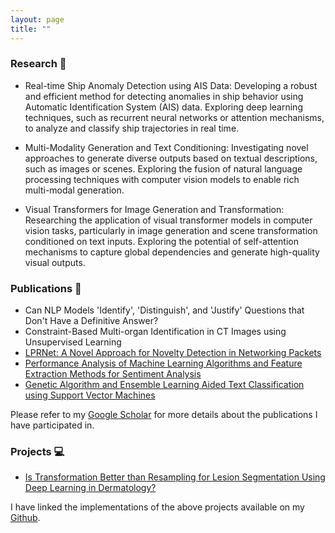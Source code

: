 ```yaml
---
layout: page
title: ""
---
```


### Research 🔎
* Real-time Ship Anomaly Detection using AIS Data: Developing a robust and efficient method for detecting anomalies in ship behavior using Automatic Identification System (AIS) data. Exploring deep learning techniques, such as recurrent neural networks or attention mechanisms, to analyze and classify ship trajectories in real time.

* Multi-Modality Generation and Text Conditioning: Investigating novel approaches to generate diverse outputs based on textual descriptions, such as images or scenes. Exploring the fusion of natural language processing techniques with computer vision models to enable rich multi-modal generation.

* Visual Transformers for Image Generation and Transformation: Researching the application of visual transformer models in computer vision tasks, particularly in image generation and scene transformation conditioned on text inputs. Exploring the potential of self-attention mechanisms to capture global dependencies and generate high-quality visual outputs.

### Publications 📝
* Can NLP Models 'Identify', 'Distinguish', and 'Justify' Questions that Don't Have a Definitive Answer?
* Constraint-Based Multi-organ Identification in CT Images using Unsupervised Learning
* [LPRNet: A Novel Approach for Novelty Detection in Networking Packets](https://thesai.org/Publications/ViewPaper?Volume=13&Issue=2&Code=IJACSA&SerialNo=13)
* [Performance Analysis of Machine Learning Algorithms and Feature Extraction Methods for Sentiment Analysis](https://ieeexplore.ieee.org/document/9633882)
* [Genetic Algorithm and Ensemble Learning Aided Text Classification using Support Vector Machines](https://thesai.org/Downloads/Volume12No8/Paper_30-Genetic_Algorithm_and_Ensemble_Learning_Aided.pdf)

Please refer to my [Google Scholar](https://scholar.google.com/citations?user=Zba5g9wAAAAJ&hl=en&authuser=1) for more details about the publications I have participated in. 


### Projects 💻
- [Is Transformation Better than Resampling for Lesion Segmentation Using Deep Learning in Dermatology?](https://papers.ssrn.com/sol3/papers.cfm?abstract_id=4015031)

I have linked the implementations of the above projects available on my [Github](https://github.com/ayushiagarwal268).
